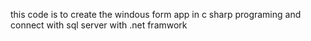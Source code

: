 this code is to create the windous form app in c sharp programing and connect with sql server with .net framwork
